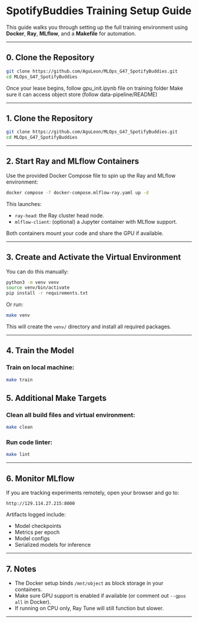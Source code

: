 
# SpotifyBuddies Training Setup Guide

This guide walks you through setting up the full training environment using **Docker**, **Ray**, **MLflow**, and a **Makefile** for automation.



---

## 0. Clone the Repository

```bash
git clone https://github.com/AguLeon/MLOps_G47_SpotifyBuddies.git
cd MLOps_G47_SpotifyBuddies
```
Once your lease begins, follow gpu_init.ipynb file on training folder
Make sure it can access object store (follow data-pipeline/README)

---

## 1. Clone the Repository

```bash
git clone https://github.com/AguLeon/MLOps_G47_SpotifyBuddies.git
cd MLOps_G47_SpotifyBuddies
```

---

## 2. Start Ray and MLflow Containers

Use the provided Docker Compose file to spin up the Ray and MLflow environment:

```bash
docker compose -f docker-compose.mlflow-ray.yaml up -d
```

This launches:
- `ray-head`: the Ray cluster head node.
- `mlflow-client`: (optional) a Jupyter container with MLflow support.

Both containers mount your code and share the GPU if available.

---

## 3. Create and Activate the Virtual Environment

You can do this manually:

```bash
python3 -m venv venv
source venv/bin/activate
pip install -r requirements.txt
```

Or run:

```bash
make venv
```

This will create the `venv/` directory and install all required packages.

---

## 4. Train the Model

### Train on local machine:

```bash
make train
```


## 5. Additional Make Targets

### Clean all build files and virtual environment:

```bash
make clean
```

### Run code linter:

```bash
make lint
```

---

## 6. Monitor MLflow

If you are tracking experiments remotely, open your browser and go to:

```
http://129.114.27.215:8000
```

Artifacts logged include:
- Model checkpoints
- Metrics per epoch
- Model configs
- Serialized models for inference

---

## 7. Notes

- The Docker setup binds `/mnt/object` as block storage in your containers.
- Make sure GPU support is enabled if available (or comment out `--gpus all` in Docker).
- If running on CPU only, Ray Tune will still function but slower.

---
